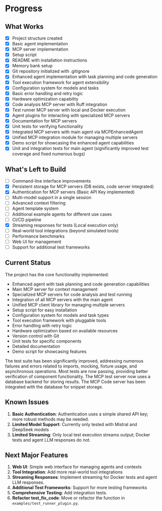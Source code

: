 # Progress

## What Works

- [x] Project structure created
- [x] Basic agent implementation
- [x] MCP server implementation
- [x] Setup script
- [x] README with installation instructions
- [x] Memory bank setup
- [x] Git repository initialized with .gitignore
- [x] Enhanced agent implementation with task planning and code generation
- [x] Tool execution framework for agent extensibility
- [x] Configuration system for models and tasks
- [x] Basic error handling and retry logic
- [x] Hardware optimization capability
- [x] Code analysis MCP server with Ruff integration
- [x] Test runner MCP server with local and Docker execution
- [x] Agent plugins for interacting with specialized MCP servers
- [x] Documentation for MCP servers
- [x] Unit tests for verifying functionality
- [x] Integrated MCP servers with main agent via MCPEnhancedAgent
- [x] Unified MCP integration module for managing multiple servers
- [x] Demo script for showcasing the enhanced agent capabilities
- [x] Unit and integration tests for main agent (significantly improved test coverage and fixed numerous bugs)

## What's Left to Build

- [ ] Command-line interface improvements
- [x] Persistent storage for MCP servers (DB exists, code server integrated)
- [x] Authentication for MCP servers (Basic API Key implemented)
- [ ] Multi-model support in a single session
- [ ] Advanced context filtering
- [ ] Agent template system
- [ ] Additional example agents for different use cases
- [ ] CI/CD pipeline
- [x] Streaming responses for tests (Local execution only)
- [ ] Real-world tool integrations (beyond simulated tools)
- [ ] Performance benchmarks
- [ ] Web UI for management
- [ ] Support for additional test frameworks

## Current Status

The project has the core functionality implemented:
- Enhanced agent with task planning and code generation capabilities
- Main MCP server for context management
- Specialized MCP servers for code analysis and test running
- Integration of all MCP servers with the main agent
- Unified MCP client library for managing multiple servers
- Setup script for easy installation
- Configuration system for models and task types
- Tool execution framework with pluggable tools
- Error handling with retry logic
- Hardware optimization based on available resources
- Version control with Git
- Unit tests for specific components
- Detailed documentation
- Demo script for showcasing features

The test suite has been significantly improved, addressing numerous failures and errors related to imports, mocking, fixture usage, and asynchronous operations. Most tests are now passing, providing better verification of component functionality. The MCP test server now uses a database backend for storing results. The MCP Code server has been integrated with the database for snippet storage.

## Known Issues

1. **Basic Authentication**: Authentication uses a simple shared API key; more robust methods may be needed.
2. **Limited Model Support**: Currently only tested with Mistral and DeepSeek models
3. **Limited Streaming**: Only local test execution streams output; Docker tests and agent LLM responses do not.

## Next Major Features

1. **Web UI**: Simple web interface for managing agents and contexts
2. **Tool Integration**: Add more real-world tool integrations
3. **Streaming Responses**: Implement streaming for Docker tests and agent LLM responses.
4. **Additional Test Frameworks**: Support for more testing frameworks
5. **Comprehensive Testing**: Add integration tests.
6. **Refactor test_fix_code**: Move or refactor the function in `examples/test_runner_plugin.py`. 